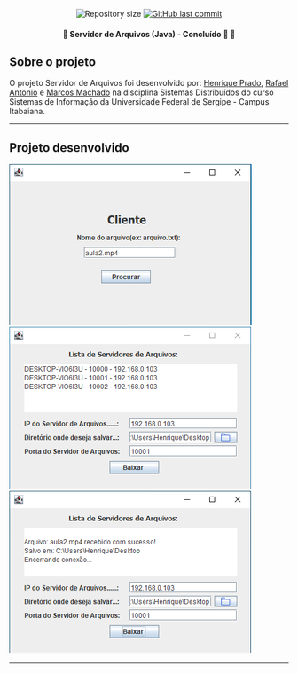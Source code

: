 <p align="center">
  <img alt="Repository size" src="https://img.shields.io/github/repo-size/rickweb3/file-server">
  <a href="https://github.com/rickweb3/file-server/commits/master">
    <img alt="GitHub last commit" src="https://img.shields.io/github/last-commit/rickweb3/file-server">
  </a>
</p>



<h4 align="center"> 
	🚧 Servidor de Arquivos (Java) - Concluído 🚀 🚧
</h4>



## Sobre o projeto

O projeto Servidor de Arquivos foi desenvolvido por: <a href="https://github.com/rickweb3">Henrique Prado</a>, <a href="https://github.com/rickweb3">Rafael Antonio</a> e <a href="https://github.com/MarcosSD">Marcos Machado</a> na disciplina Sistemas Distribuídos do curso Sistemas de Informação da Universidade Federal de Sergipe - Campus Itabaiana.

---


## Projeto desenvolvido

![Screenshot](img_readme/overview_file_server_1.png)
![Screenshot](img_readme/overview_file_server_2.png)
![Screenshot](img_readme/overview_file_server_3.png)

---
